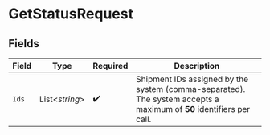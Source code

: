 # GetStatusRequest


## Fields

| Field                                                                                                               | Type                                                                                                                | Required                                                                                                            | Description                                                                                                         |
| ------------------------------------------------------------------------------------------------------------------- | ------------------------------------------------------------------------------------------------------------------- | ------------------------------------------------------------------------------------------------------------------- | ------------------------------------------------------------------------------------------------------------------- |
| `Ids`                                                                                                               | List<*string*>                                                                                                      | :heavy_check_mark:                                                                                                  | Shipment IDs assigned by the system (comma-separated). The system accepts a maximum of **50** identifiers per call. |